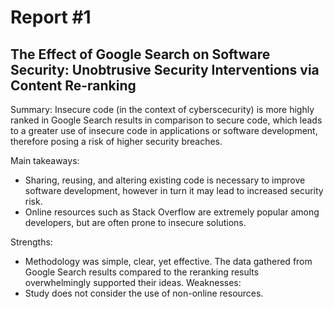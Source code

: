 # Report #1
## The Effect of Google Search on Software Security: Unobtrusive Security Interventions via Content Re-ranking
Summary: 
Insecure code (in the context of cyberscecurity) is more highly ranked in Google Search results in comparison to secure code, which leads to a greater use of insecure code in applications or software development, therefore posing a risk of higher security breaches. 

Main takeaways:
  * Sharing, reusing, and altering existing code is necessary to improve software development, however in turn it may lead to increased security risk.
  * Online resources such as Stack Overflow are extremely popular among developers, but are often prone to insecure solutions.
 
Strengths:
  * Methodology was simple, clear, yet effective. The data gathered from Google Search results compared to the reranking results overwhelmingly supported their ideas. 
Weaknesses: 
  * Study does not consider the use of non-online resources. 
